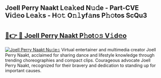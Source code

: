 ## Joell Perry Naakt L𝚎a𝚔ed N𝚞𝚍e - Part-CVE Vi𝚍𝚎o L𝚎a𝚔s - H𝚘𝚝 O𝚗𝚕yf𝚊ns P𝚑𝚘tos ScQu3

# <h2><a href="http://kfefdh.oniu.top/?m=Joell+Perry+Naakt">🔗👉 🔴 Joell Perry Naakt P𝚑ot𝚘𝚜 V𝚒d𝚎o</a></h2>

[![Joell Perry Naakt Nu𝚍e𝚜](https://i.imgur.com/0qMVB7G.gif)](http://kfefdh.oniu.top/?m=Joell+Perry+Naakt)
Virtual entertainer and multimedia creator Joell Perry Naakt, acclaimed for sharing dance and lifestyle knowledge through trending choreographies and compact clips. Courageous advocate Joell Perry Naakt, recognized for their bravery and dedication to standing up for important causes.  
